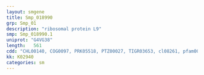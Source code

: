 ```yaml
---
layout: smgene
title: Smp_018990
grp: Smp_01
description: "ribosomal protein L9"
smp: Smp_018990.1
uniprot: "G4VG38"
length:   561
cdd: "CHL00140, COG0097, PRK05518, PTZ00027, TIGR03653, cl08261, pfam00347"
kk: K02940
categories: sm
---
```

